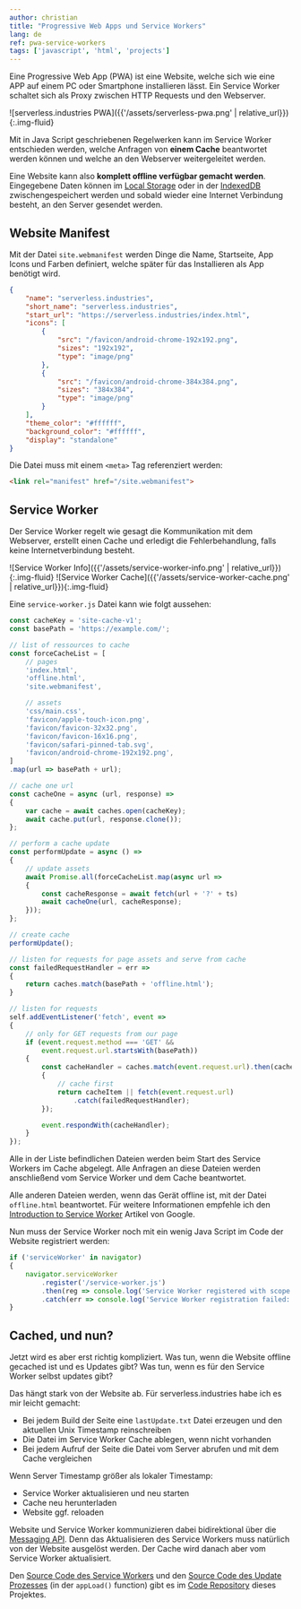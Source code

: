 ```yaml
---
author: christian
title: "Progressive Web Apps und Service Workers"
lang: de
ref: pwa-service-workers
tags: ['javascript', 'html', 'projects']
---
```


Eine Progressive Web App (PWA) ist eine Website, welche sich wie
eine APP auf einem PC oder Smartphone installieren lässt.
Ein Service Worker schaltet sich als Proxy zwischen HTTP Requests
und den Webserver.

![serverless.industries PWA]({{'/assets/serverless-pwa.png' | relative_url}}){:.img-fluid}

Mit in Java Script geschriebenen Regelwerken
kann im Service Worker entschieden werden, welche
Anfragen von **einem Cache** beantwortet werden können
und welche an den Webserver weitergeleitet werden.

Eine Website kann also **komplett offline verfügbar gemacht werden**.
Eingegebene Daten können im [Local Storage][ls] oder in der
[IndexedDB][idb] zwischengespeichert werden und sobald wieder eine
Internet Verbindung besteht, an den Server gesendet werden.

[ls]: https://developer.mozilla.org/en-US/docs/Web/API/Window/localStorage
[idb]: https://developer.mozilla.org/en-US/docs/Web/API/IndexedDB_API

## Website Manifest

Mit der Datei `site.webmanifest` werden Dinge die Name, Startseite,
App Icons und Farben definiert, welche später für das Installieren
als App benötigt wird.

```json
{
    "name": "serverless.industries",
    "short_name": "serverless.industries",
    "start_url": "https://serverless.industries/index.html",
    "icons": [
        {
            "src": "/favicon/android-chrome-192x192.png",
            "sizes": "192x192",
            "type": "image/png"
        },
        {
            "src": "/favicon/android-chrome-384x384.png",
            "sizes": "384x384",
            "type": "image/png"
        }
    ],
    "theme_color": "#ffffff",
    "background_color": "#ffffff",
    "display": "standalone"
}
```

Die Datei muss mit einem `<meta>` Tag referenziert werden:

```html
<link rel="manifest" href="/site.webmanifest">
```

## Service Worker

Der Service Worker regelt wie gesagt die Kommunikation mit dem Webserver,
erstellt einen Cache und erledigt die Fehlerbehandlung, falls keine
Internetverbindung besteht.

![Service Worker Info]({{'/assets/service-worker-info.png' | relative_url}}){:.img-fluid}
![Service Worker Cache]({{'/assets/service-worker-cache.png' | relative_url}}){:.img-fluid}

Eine `service-worker.js` Datei kann wie folgt aussehen:

```js
const cacheKey = 'site-cache-v1';
const basePath = 'https://example.com/';

// list of ressources to cache
const forceCacheList = [
    // pages
    'index.html',
    'offline.html',
    'site.webmanifest',

    // assets
    'css/main.css',
    'favicon/apple-touch-icon.png',
    'favicon/favicon-32x32.png',
    'favicon/favicon-16x16.png',
    'favicon/safari-pinned-tab.svg',
    'favicon/android-chrome-192x192.png',
]
.map(url => basePath + url);

// cache one url
const cacheOne = async (url, response) =>
{
    var cache = await caches.open(cacheKey);
    await cache.put(url, response.clone());
};

// perform a cache update
const performUpdate = async () =>
{
    // update assets
    await Promise.all(forceCacheList.map(async url =>
    {
        const cacheResponse = await fetch(url + '?' + ts)
        await cacheOne(url, cacheResponse);
    }));
};

// create cache
performUpdate();

// listen for requests for page assets and serve from cache
const failedRequestHandler = err =>
{
    return caches.match(basePath + 'offline.html');
}

// listen for requests
self.addEventListener('fetch', event =>
{
    // only for GET requests from our page
    if (event.request.method === 'GET' &&
        event.request.url.startsWith(basePath))
    {
        const cacheHandler = caches.match(event.request.url).then(cacheItem =>
        {
            // cache first
            return cacheItem || fetch(event.request.url)
                .catch(failedRequestHandler);
        });

        event.respondWith(cacheHandler);
    }
});
```

Alle in der Liste befindlichen Dateien werden beim Start des
Service Workers im Cache abgelegt. Alle Anfragen an diese
Dateien werden anschließend vom Service Worker und dem
Cache beantwortet.

Alle anderen Dateien werden, wenn das Gerät offline ist,
mit der Datei `offline.html` beantwortet. Für weitere Informationen
empfehle ich den [Introduction to Service Worker][intro]
Artikel von Google.

[intro]: https://developers.google.com/web/ilt/pwa/introduction-to-service-worker

Nun muss der Service Worker noch mit ein wenig Java Script
im Code der Website registriert werden:

```js
if ('serviceWorker' in navigator)
{
    navigator.serviceWorker
        .register('/service-worker.js')
        .then(reg => console.log('Service Worker registered with scope:', reg.scope))
        .catch(err => console.log('Service Worker registration failed: ', err));
}
```

## Cached, und nun?

Jetzt wird es aber erst richtig kompliziert. Was tun, wenn die
Website offline gecached ist und es Updates gibt? Was tun,
wenn es für den Service Worker selbst updates gibt?

Das hängt stark von der Website ab. Für serverless.industries
habe ich es mir leicht gemacht:

- Bei jedem Build der Seite eine `lastUpdate.txt` Datei erzeugen
  und den aktuellen Unix Timestamp reinschreiben
- Die Datei im Service Worker Cache ablegen, wenn nicht vorhanden
- Bei jedem Aufruf der Seite die Datei vom Server abrufen
  und mit dem Cache vergleichen

Wenn Server Timestamp größer als lokaler Timestamp:

- Service Worker aktualisieren und neu starten
- Cache neu herunterladen
- Website ggf. reloaden

Website und Service Worker kommunizieren dabei bidirektional über die
[Messaging API][msg]. Denn das Aktualisieren des Service Workers
muss natürlich von der Website ausgelöst werden. Der Cache
wird danach aber vom Service Worker aktualisiert.

Den [Source Code des Service Workers][siworker] und den
[Source Code des Update Prozesses][siinit] (in der `appLoad()` function)
gibt es im [Code Repository][sigit] dieses Projektes.

[sigit]: https://github.com/perryflynn/serverless.industries
[msg]: https://developer.mozilla.org/en-US/docs/Web/API/Client/postMessage
[siworker]: https://github.com/perryflynn/serverless.industries/blob/master/src/service-worker.js
[siinit]: https://github.com/perryflynn/serverless.industries/blob/master/src/_layouts/default.html
